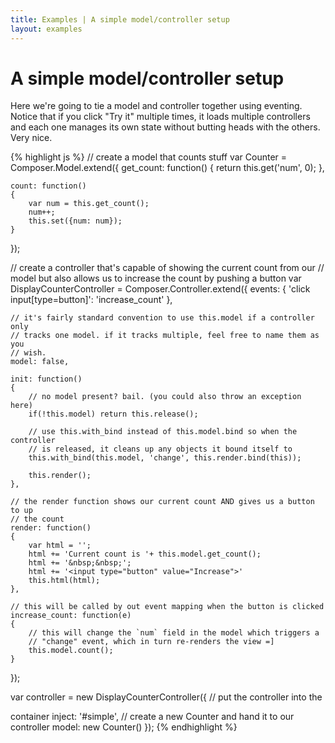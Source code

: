 ```yaml
---
title: Examples | A simple model/controller setup
layout: examples
---
```


# A simple model/controller setup

Here we're going to tie a model and controller together using eventing. Notice
that if you click "Try it" multiple times, it loads multiple controllers and
each one manages its own state without butting heads with the others. Very nice.

<div id="simple" class="example fade"></div>

{% highlight js %}
// create a model that counts stuff
var Counter = Composer.Model.extend({
    get_count: function()
    {
        return this.get('num', 0);
    },

    count: function()
    {
        var num = this.get_count();
        num++;
        this.set({num: num});
    }
});

// create a controller that's capable of showing the current count from our
// model but also allows us to increase the count by pushing a button
var DisplayCounterController = Composer.Controller.extend({
    events: {
        'click input[type=button]': 'increase_count'
    },

    // it's fairly standard convention to use this.model if a controller only
    // tracks one model. if it tracks multiple, feel free to name them as you
    // wish.
    model: false,

    init: function()
    {
        // no model present? bail. (you could also throw an exception here)
        if(!this.model) return this.release();

        // use this.with_bind instead of this.model.bind so when the controller
        // is released, it cleans up any objects it bound itself to
        this.with_bind(this.model, 'change', this.render.bind(this));

        this.render();
    },

    // the render function shows our current count AND gives us a button to up
    // the count
    render: function()
    {
        var html = '';
        html += 'Current count is '+ this.model.get_count();
        html += '&nbsp;&nbsp;';
        html += '<input type="button" value="Increase">'
        this.html(html);
    },

    // this will be called by out event mapping when the button is clicked
    increase_count: function(e)
    {
        // this will change the `num` field in the model which triggers a
        // "change" event, which in turn re-renders the view =]
        this.model.count();
    }
});

var controller = new DisplayCounterController({
    // put the controller into the <div id="simple"/> container
    inject: '#simple',
    // create a new Counter and hand it to our controller
    model: new Counter()
});
{% endhighlight %}

